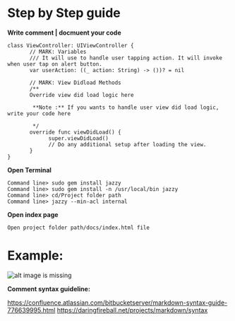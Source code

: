 # Step by Step guide

**Write comment | docmuent your code**
       
    class ViewController: UIViewController {
           // MARK: Variables
           /// It will use to handle user tapping action. It will invoke when user tap on alert button.
           var userAction: ((_ action: String) -> ())? = nil

           // MARK: View Didload Methods
           /**
           Override view did load logic here

            **Note :** If you wants to handle user view did load logic, write your code here

            */
           override func viewDidLoad() {
                 super.viewDidLoad()
                 // Do any additional setup after loading the view.
           }
    }

**Open Terminal**

    Command line> sudo gem install jazzy
    Command line> sudo gem install -n /usr/local/bin jazzy
    Command line> cd/Project folder path
    Command line> jazzy --min-acl internal


**Open index page**
   
    Open project folder path/docs/index.html file


# Example: 
![alt image is missing](https://res.cloudinary.com/atifcloud/image/upload/v1569412493/4_ggjy64.png)


**Comment syntax guideline:**
    
https://confluence.atlassian.com/bitbucketserver/markdown-syntax-guide-776639995.html
https://daringfireball.net/projects/markdown/syntax

